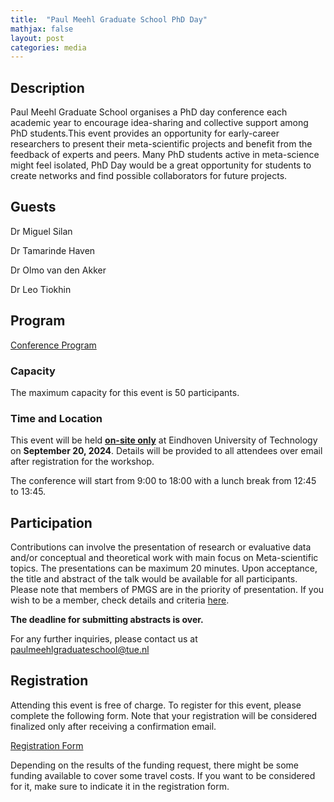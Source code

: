 ```yaml
---
title:  "Paul Meehl Graduate School PhD Day"
mathjax: false
layout: post
categories: media
---
```


## Description

Paul Meehl Graduate School organises a PhD day conference each academic year to encourage idea-sharing and collective support among PhD students.This event provides an opportunity for early-career researchers to present their meta-scientific projects and benefit from the feedback of experts and peers. Many PhD students active in meta-science might feel isolated, PhD Day would be a great opportunity for students to create networks and find possible collaborators for future projects.

## Guests

Dr Miguel Silan

Dr Tamarinde Haven

Dr Olmo van den Akker

Dr Leo Tiokhin

## Program

[Conference Program](https://docs.google.com/document/d/1Xpv6ZJ4HQKlsFO6HkJYgCIvyGd6uu_dFi-oAJ-sQ2Mw/edit?usp=sharing)

### Capacity

The maximum capacity for this event is 50 participants.

### Time and Location

This event will be held <ins>**on-site only**</ins> at Eindhoven University of Technology on **September 20, 2024**. Details will be provided to all attendees over email after registration for the workshop.

The conference will start from 9:00 to 18:00 with a lunch break from 12:45 to 13:45.

## Participation

Contributions can involve the presentation of research or evaluative data and/or conceptual and theoretical work with main focus on Meta-scientific topics. The presentations can be maximum 20 minutes. Upon acceptance, the title and abstract of the talk would be available for all participants. Please note that members of PMGS are in the priority of presentation. If you wish to be a member, check details and criteria [here](../../membership.md). 

**The deadline for submitting abstracts is over.**

For any further inquiries, please contact us at [paulmeehlgraduateschool@tue.nl](mailto:paulmeehlgraduateschool@tue.nl)

## Registration

Attending this event is free of charge. To register for this event, please complete the following form. Note that your registration will be considered finalized only after receiving a confirmation email.

[Registration Form](https://forms.office.com/Pages/ResponsePage.aspx?id=R_J9zM5gD0qddXBM9g78ZP_Kihp-VglPgWom9gajHXdURDVOOThJMlgwNEhENUNSRFhUUjU5N0tQOS4u)

Depending on the results of the funding request, there might be some funding available to cover some travel costs. If you want to be considered for it, make sure to indicate it in the registration form.


